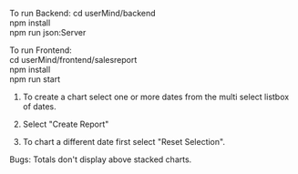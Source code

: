 To run Backend:
    cd userMind/backend <br>
    npm install<br>
    npm run json:Server <br>

To run Frontend: <br>
    cd userMind/frontend/salesreport <br>
    npm install <br>
    npm run start <br>

1. To create a chart select one or more dates from the multi
select listbox of dates.

2. Select "Create Report"

3. To chart a different date first select "Reset Selection".

Bugs: Totals don't display above stacked charts.

